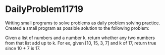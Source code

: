 # DailyProblem11719
Writing small programs to solve problems as daily problem solving practice.
Created a small program as possible solution to the following problem:

Given a list of numbers and a number k, return whether any two numbers from that list add up to k. 
For ex, given [10, 15, 3, 7] and k of 17, return true since 10 + 7 is 17.
